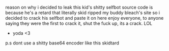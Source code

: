 reason on why i decided to leak this kid's shitty selfbot source code is because he's a retard that literally skid ripped my buddy bleach's site
so i decided to crack his selfbot and paste it on here
enjoy everyone, to anyone saying they were the first to crack it, shut the fuck up, its a crack. LOL
- yoda <3

p.s dont use a shitty base64 encoder like this skidtard
